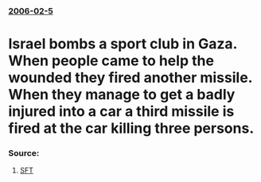 ### [2006-02-5](/news/2006/02/5/index.md)

#  Israel bombs a sport club in Gaza. When people came to help the wounded they fired another missile. When they manage to get a badly injured into a car a third missile is fired at the car killing three persons.  




### Source:

1. [SFT](http://www.stockholmsfria.nu/modules.php?name=Artikel&id=6555)
